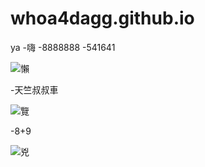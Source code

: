 # whoa4dagg.github.io
ya
-嗨
-8888888
-541641

![懶](https://encrypted-tbn0.gstatic.com/images?q=tbn:ANd9GcRSIa_7AuPQW15bhcmXUBAH8J2xavJtWMR_HQ&usqp=CAU)

-天竺叔叔車

![覽](https://i.ytimg.com/vi/XW5MN7yodqA/maxresdefault.jpg)

-8+9

![兇](https://i.ytimg.com/vi/1zmniEKHtOk/maxresdefault.jpg)
